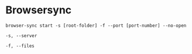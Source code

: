 # Browsersync

`browser-sync start -s [root-folder] -f --port [port-number] --no-open`

`-s, --server`

`-f, --files`
